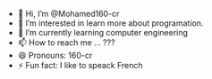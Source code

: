 - 👋 Hi, I’m @Mohamed160-cr
- 👀 I’m interested in learn more about programation.
- 🌱 I’m currently learning computer engineering
- 📫 How to reach me ... ???
- 😄 Pronouns: 160-cr
- ⚡ Fun fact: I like to speack French

<!---
Mohamed160-cr/Mohamed160-cr is a ✨ special ✨ repository because its `README.md` (this file) appears on your GitHub profile.
You can click the Preview link to take a look at your changes.
--->
